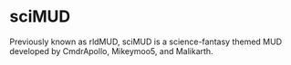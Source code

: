 # sciMUD

Previously known as rldMUD, sciMUD is a science-fantasy themed MUD developed by CmdrApollo, Mikeymoo5, and Malikarth.